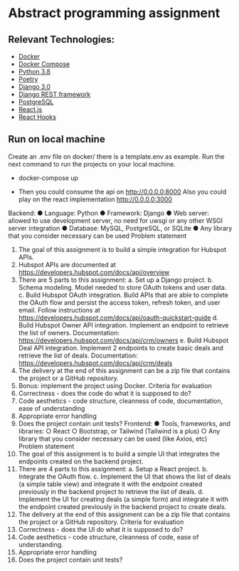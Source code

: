 # Abstract programming assignment
## Relevant Technologies:
* [Docker](https://www.docker.com/)
* [Docker Compose](https://docs.docker.com/compose/) 
* [Python 3.8](https://docs.python.org/3/)
* [Poetry](https://python-poetry.org/)
* [Django 3.0](https://docs.djangoproject.com/en/3.1/releases/3.0/)
* [Django REST framework](https://www.django-rest-framework.org/)
* [PostgreSQL](https://www.postgresql.org/)
* [React.js](https://reactjs.org/)
* [React Hooks](https://reactjs.org/docs/hooks-overview.html)


## Run on local machine
Create an .env file on docker/ there is a template.env as example.
Run the next command to run the projects on your local machine.

* docker-compose up

* Then you could consume the api on http://0.0.0.0:8000
Also you could play on the react implementation http://0.0.0.0:3000


Backend:
● Language: Python
● Framework: Django
● Web server: allowed to use development server, no need for uwsgi or any other
WSGI server integration
● Database: MySQL, PostgreSQL, or SQLite
● Any library that you consider necessary can be used
Problem statement
1. The goal of this assignment is to build a simple integration for Hubspot APIs.
2. Hubspot APIs are documented at https://developers.hubspot.com/docs/api/overview
3. There are 5 parts to this assignment:
a. Set up a Django project.
b. Schema modeling. Model needed to store OAuth tokens and user data.
c. Build Hubspot OAuth integration. Build APIs that are able to complete the OAuth
flow and persist the access token, refresh token, and user email. Follow
instructions at https://developers.hubspot.com/docs/api/oauth-quickstart-guide
d. Build Hubspot Owner API integration. Implement an endpoint to retrieve the list of
owners. Documentation: https://developers.hubspot.com/docs/api/crm/owners
e. Build Hubspot Deal API integration. Implement 2 endpoints to create basic deals
and retrieve the list of deals. Documentation:
https://developers.hubspot.com/docs/api/crm/deals
4. The delivery at the end of this assignment can be a zip file that contains the project or a
GitHub repository.
5. Bonus: implement the project using Docker.
Criteria for evaluation
1. Correctness - does the code do what it is supposed to do?
2. Code aesthetics - code structure, cleanness of code, documentation, ease of
understanding
3. Appropriate error handling
4. Does the project contain unit tests?
Frontend:
● Tools, frameworks, and libraries:
○ React
○ Bootstrap, or Tailwind (Tailwind is a plus)
○ Any library that you consider necessary can be used (like Axios, etc)
Problem statement
1. The goal of this assignment is to build a simple UI that integrates the endpoints created
on the backend project.
2. There are 4 parts to this assignment:
a. Setup a React project.
b. Integrate the OAuth flow.
c. Implement the UI that shows the list of deals (a simple table view) and integrate it
with the endpoint created previously in the backend project to retrieve the list of
deals.
d. Implement the UI for creating deals (a simple form) and integrate it with the
endpoint created previously in the backend project to create deals.
3. The delivery at the end of this assignment can be a zip file that contains the project or a
GitHub repository.
Criteria for evaluation
5. Correctness - does the UI do what it is supposed to do?
6. Code aesthetics - code structure, cleanness of code, ease of understanding.
7. Appropriate error handling
8. Does the project contain unit tests?


